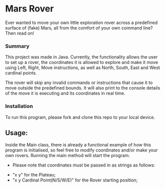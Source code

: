 # Mars Rover

Ever wanted to move your own little exploration rover across a predefined surface of (fake) Mars, all from the comfort of your own command line? Then read on!

### Summary
This project was made in Java.
Currently, the functionality allows the user to set up a rover, the coordinates it is allowed to explore and make it move using Left, Right, Move instructions, as well as North, South, East and West cardinal points.

The rover will skip any invalid commands or instructions that cause it to move outside the predefined bounds.
It will also print to the console details of the move it is executing and its coordinates in real time.

### Installation

To run this program, please fork and clone this repo to your local device. 


## Usage:
Inside the Main class, there is already a functional example of how this program is initialised, so feel free to modify coordinates and/or make your own rovers.
Running the main method will start the program.
* Please note that coordinates must be passed in as strings as follows:
- "x y" for the Plateau;
- "x y Cardinal Point(N/S/W/E)" for the Rover starting position;
